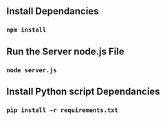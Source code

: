 ## Install Dependancies 
### `npm install`

## Run the Server node.js File
### `node server.js`

## Install Python script Dependancies
### `pip install -r requirements.txt`
